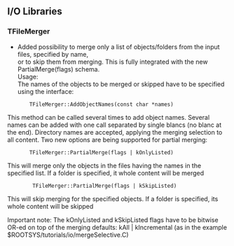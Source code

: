 ## I/O Libraries

### TFileMerger

-   Added possibility to merge only a list of objects/folders from the
    input files, specified by name, \
    or to skip them from merging. This is fully integrated with the new
    PartialMerge(flags) schema. \
     Usage: \
    The names of the objects to be merged or skipped have to be
    specified using the interface:

``` {.cpp}
       TFileMerger::AddObjectNames(const char *names)
```

   This method can be called several times to add object names. Several
   names can be added with one call separated by single blancs (no
   blanc at the end). Directory names are accepted, applying the
   merging selection to all content. Two new options are being
   supported for partial merging:

``` {.cpp}
       TFileMerger::PartialMerge(flags | kOnlyListed)
```            

   This will merge only the objects in the files having the names in
   the specified list. If a folder is specified, it whole content will
   be merged

``` {.cpp}
        TFileMerger::PartialMerge(flags | kSkipListed)  
```           

   This will skip merging for the specified objects. If a folder is
   specified, its whole content will be skipped

   Important note:
   The kOnlyListed and kSkipListed flags have to be bitwise OR-ed 
   on top of the merging defaults: kAll | kIncremental (as in the example $ROOTSYS/tutorials/io/mergeSelective.C)

